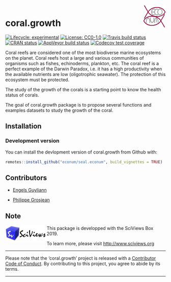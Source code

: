 
<!-- README.md is generated from README.Rmd. Please edit that file -->

<img src="man/figures/EcoNum-logo.png" width="70" height="70" align="right"/>

# coral.growth

<!-- badges: start -->

[![Lifecycle:
experimental](https://img.shields.io/badge/lifecycle-experimental-orange.svg)](https://www.tidyverse.org/lifecycle/#experimental)
[![License:
CC0-1.0](https://licensebuttons.net/l/zero/1.0/80x15.png)](http://creativecommons.org/publicdomain/zero/1.0/)
[![Travis build
status](https://travis-ci.org/EcoNum/coral.growth.svg?branch=master)](https://travis-ci.org/EcoNum/coral.growth)
[![CRAN
status](https://www.r-pkg.org/badges/version/coral.growth)](https://cran.r-project.org/package=coral.growth)
[![AppVeyor build
status](https://ci.appveyor.com/api/projects/status/github/EcoNum/coral.growth?branch=master&svg=true)](https://ci.appveyor.com/project/EcoNum/coral.growth)
[![Codecov test
coverage](https://codecov.io/gh/EcoNum/coral.growth/branch/master/graph/badge.svg)](https://codecov.io/gh/EcoNum/coral.growth?branch=master)
<!-- badges: end -->

Coral reefs are considered one of the most biodiverse marine ecosystems
on the planet. Coral reefs host a large and various communities of
organisms such as fishes, echinoderms, plankton, etc. The coral reef is
a perfect example of the Darwin Paradox, i.e. it has a high productivity
when the available nutrients are low (oligotrophic seawater). The
protection of this ecosystem must be protected.

The study of the growth of the corals is a starting point to know the
health status of corals.

The goal of coral.growth package is to propose several functions and
examples datasets to study the growth of the coral.

## Installation

### Development version

You can install the devlopment version of coral.growth from Github with:

``` r
remotes::install_github("econum/seal.econum", build_vignettes = TRUE)
```

## Contributors

  - [Engels Guyliann](https://github.com/GuyliannEngels)

  - [Philippe
Grosjean](https://github.com/phgrosjean)

## Note

<img src="man/figures/site-title.png" width="130" height="50" align="left"/>
This package is developped with the SciViews Box 2019.

To learn more, please visit <http://www.sciviews.org>

-----

Please note that the ‘coral.growth’ project is released with a
[Contributor Code of Conduct](CODE_OF_CONDUCT.md). By contributing to
this project, you agree to abide by its terms.

-----
